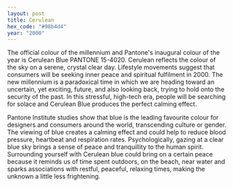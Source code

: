 ```yaml
---
layout: post
title: Cerulean
hex_code: "#98b4d4"
year: "2000"
---
```

The official colour of the millennium and Pantone's inaugural colour of the year is Cerulean Blue PANTONE 15-4020. Cerulean reflects the colour of the sky on a serene, crystal clear day. Lifestyle movements suggest that consumers will be seeking inner peace and spiritual fulfilment in 2000. The new millennium is a paradoxical time in which we are heading toward an uncertain, yet exciting, future, and also looking back, trying to hold onto the security of the past. In this stressful, high-tech era, people will be searching for solace and Cerulean Blue produces the perfect calming effect.

Pantone Institute studies show that blue is the leading favourite colour for designers and consumers around the world, transcending culture or gender. The viewing of blue creates a calming effect and could help to reduce blood pressure, heartbeat and respiration rates. Psychologically, gazing at a clear blue sky brings a sense of peace and tranquillity to the human spirit. Surrounding yourself with Cerulean blue could bring on a certain peace because it reminds us of time spent outdoors, on the beach, near water and sparks associations with restful, peaceful, relaxing times, making the unknown a little less frightening.
